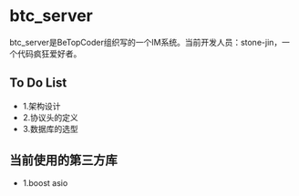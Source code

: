 # btc_server
btc_server是BeTopCoder组织写的一个IM系统。当前开发人员：stone-jin，一个代码疯狂爱好者。

## To Do List
* 1.架构设计
* 2.协议头的定义
* 3.数据库的选型

## 当前使用的第三方库
* 1.boost asio